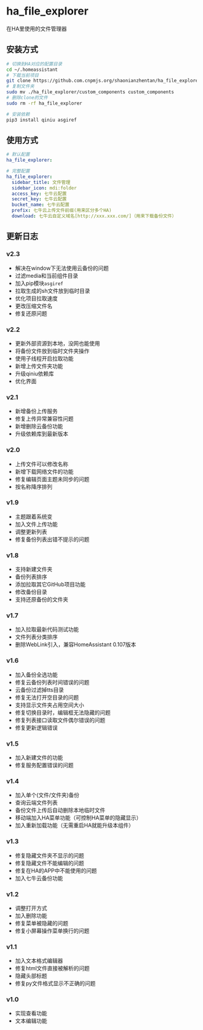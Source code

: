 # ha_file_explorer
在HA里使用的文件管理器

## 安装方式

```bash
# 切换到HA对应的配置目录
cd ~/.homeassistant
# 下载当前项目
git clone https://github.com.cnpmjs.org/shaonianzhentan/ha_file_explorer --depth=1
# 复制文件夹
sudo mv ./ha_file_explorer/custom_components custom_components
# 删除clone的文件
sudo rm -rf ha_file_explorer

# 安装依赖
pip3 install qiniu asgiref
```

## 使用方式


```yaml
# 默认配置
ha_file_explorer:
```

```yaml
# 完整配置
ha_file_explorer:
  sidebar_title: 文件管理
  sidebar_icon: mdi:folder
  access_key: 七牛云配置
  secret_key: 七牛云配置
  bucket_name: 七牛云配置
  prefix: 七牛云上传文件前缀(用来区分多个HA)
  download: 七牛云自定义域名[http://xxx.xxx.com/]（用来下载备份文件）
```


## 更新日志

### v2.3
- 解决在window下无法使用云备份的问题
- 过滤media和当前组件目录
- 加入pip模块`asgiref`
- 拉取生成的sh文件放到临时目录
- 优化项目拉取速度
- 更改压缩文件名
- 修复还原问题

### v2.2
- 更新外部资源到本地，没网也能使用
- 将备份文件放到临时文件夹操作
- 使用子线程开启拉取功能
- 新增上传文件夹功能
- 升级qiniu依赖库
- 优化界面

### v2.1
- 新增备份上传服务
- 修复上传异常兼容性问题
- 新增删除云备份功能
- 升级依赖库到最新版本

### v2.0
- 上传文件可以修改名称
- 新增下载网络文件的功能
- 修复编辑页面主题未同步的问题
- 按名称降序排列

### v1.9
- 主题跟着系统变
- 加入文件上传功能
- 调整更新列表
- 修复备份列表出错不提示的问题

### v1.8
- 支持新建文件夹
- 备份列表排序
- 添加拉取其它GitHub项目功能
- 修改备份目录
- 支持还原备份的文件夹

### v1.7
- 加入拉取最新代码测试功能
- 文件列表分类排序
- 删除WebLink引入，兼容HomeAssistant 0.107版本

### v1.6
- 加入备份全选功能
- 修复云备份列表时间错误的问题
- 云备份过滤掉tts目录
- 修复无法打开空目录的问题
- 支持显示文件夹占用空间大小
- 修复切换目录时，编辑框无法隐藏的问题
- 修复列表接口读取文件偶尔错误的问题
- 修复更新逻辑错误

### v1.5
- 加入新建文件的功能
- 修复服务配置错误的问题

### v1.4
- 加入单个(文件/文件夹)备份
- 查询云端文件列表
- 备份文件上传后自动删除本地临时文件
- 移动端加入HA菜单功能（可控制HA菜单的隐藏显示）
- 加入重新加载功能（无需重启HA就能升级本组件）

### v1.3
- 修复隐藏文件夹不显示的问题
- 修复隐藏文件不能编辑的问题
- 修复在HA的APP中不能使用的问题
- 加入七牛云备份功能

### v1.2
- 调整打开方式
- 加入删除功能
- 修复菜单被隐藏的问题
- 修复小屏幕操作菜单换行的问题

### v1.1
- 加入文本格式编辑器
- 修复html文件直接被解析的问题
- 隐藏头部标题
- 修复py文件格式显示不正确的问题

### v1.0
- 实现查看功能
- 文本编辑功能